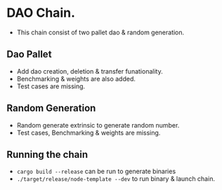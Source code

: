 # DAO Chain.
 
 - This chain consist of two pallet dao & random generation.
 
 ## Dao Pallet
 - Add dao creation, deletion & transfer funationality.
 - Benchmarking & weights are also added.
 - Test cases are missing.

 ## Random Generation
 - Random generate extrinsic to generate random number.
 - Test cases, Benchmarking & weights are missing.

## Running the chain

- `cargo build --release` can be run to generate binaries
- `./target/release/node-template --dev` to run binary & launch chain.